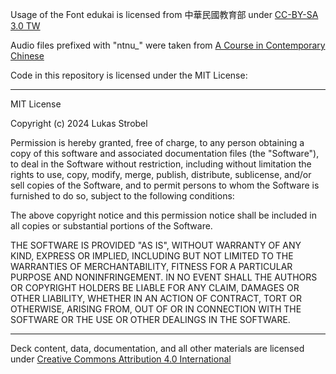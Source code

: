 Usage of the Font edukai is licensed from 中華民國教育部 under [CC-BY-SA 3.0 TW](https://creativecommons.org/licenses/by-nd/3.0/tw/)

Audio files prefixed with "ntnu_" were taken from [A Course in Contemporary Chinese](https://mtc.ntnu.edu.tw/eng/book/A_Course_in_Contemporary_Chinese.html)

Code in this repository is licensed under the MIT License:

---

MIT License

Copyright (c) 2024 Lukas Strobel

Permission is hereby granted, free of charge, to any person obtaining a copy
of this software and associated documentation files (the "Software"), to deal
in the Software without restriction, including without limitation the rights
to use, copy, modify, merge, publish, distribute, sublicense, and/or sell
copies of the Software, and to permit persons to whom the Software is
furnished to do so, subject to the following conditions:

The above copyright notice and this permission notice shall be included in all
copies or substantial portions of the Software.

THE SOFTWARE IS PROVIDED "AS IS", WITHOUT WARRANTY OF ANY KIND, EXPRESS OR
IMPLIED, INCLUDING BUT NOT LIMITED TO THE WARRANTIES OF MERCHANTABILITY,
FITNESS FOR A PARTICULAR PURPOSE AND NONINFRINGEMENT. IN NO EVENT SHALL THE
AUTHORS OR COPYRIGHT HOLDERS BE LIABLE FOR ANY CLAIM, DAMAGES OR OTHER
LIABILITY, WHETHER IN AN ACTION OF CONTRACT, TORT OR OTHERWISE, ARISING FROM,
OUT OF OR IN CONNECTION WITH THE SOFTWARE OR THE USE OR OTHER DEALINGS IN THE
SOFTWARE.

---

Deck content, data, documentation, and all other materials are licensed under [Creative Commons Attribution 4.0 International](https://creativecommons.org/licenses/by/4.0/)